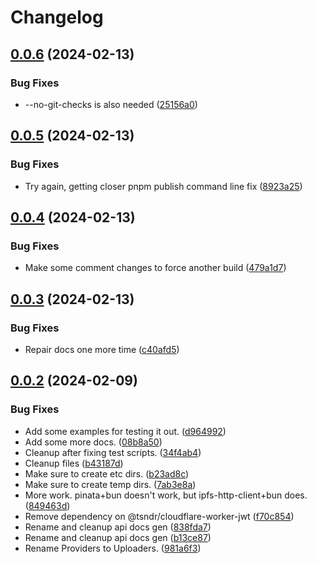 # Changelog

## [0.0.6](https://github.com/lukso-network/tools-data-providers/compare/data-provider-ipfs-http-client-v0.0.5...data-provider-ipfs-http-client-v0.0.6) (2024-02-13)


### Bug Fixes

* --no-git-checks is also needed ([25156a0](https://github.com/lukso-network/tools-data-providers/commit/25156a03d22a7807e072c14c36ffa99d7a687a47))

## [0.0.5](https://github.com/lukso-network/tools-data-providers/compare/data-provider-ipfs-http-client-v0.0.4...data-provider-ipfs-http-client-v0.0.5) (2024-02-13)


### Bug Fixes

* Try again, getting closer pnpm publish command line fix ([8923a25](https://github.com/lukso-network/tools-data-providers/commit/8923a25f810c479f84785a9927547b9ab61f9bc4))

## [0.0.4](https://github.com/lukso-network/tools-data-providers/compare/data-provider-ipfs-http-client-v0.0.3...data-provider-ipfs-http-client-v0.0.4) (2024-02-13)


### Bug Fixes

* Make some comment changes to force another build ([479a1d7](https://github.com/lukso-network/tools-data-providers/commit/479a1d7a79333727df7a14df2302f5aefe8e4dda))

## [0.0.3](https://github.com/lukso-network/tools-data-providers/compare/data-provider-ipfs-http-client-v0.0.2...data-provider-ipfs-http-client-v0.0.3) (2024-02-13)


### Bug Fixes

* Repair docs one more time ([c40afd5](https://github.com/lukso-network/tools-data-providers/commit/c40afd5648f12e4bea6a6acffbc6df10df914a95))

## [0.0.2](https://github.com/lukso-network/tools-data-providers/compare/data-provider-ipfs-http-client-v0.0.1...data-provider-ipfs-http-client-v0.0.2) (2024-02-09)


### Bug Fixes

* Add some examples for testing it out. ([d964992](https://github.com/lukso-network/tools-data-providers/commit/d96499234be8b38e189a5d773e63568c8168322e))
* Add some more docs. ([08b8a50](https://github.com/lukso-network/tools-data-providers/commit/08b8a50e919d81b679f463bd7319b21f1fb0d381))
* Cleanup after fixing test scripts. ([34f4ab4](https://github.com/lukso-network/tools-data-providers/commit/34f4ab40b3c0e88151fc27d220ce9d23718c0119))
* Cleanup files ([b43187d](https://github.com/lukso-network/tools-data-providers/commit/b43187d2982b643ff376a1a95a58c1c8202ca11a))
* Make sure to create etc dirs. ([b23ad8c](https://github.com/lukso-network/tools-data-providers/commit/b23ad8c4cf269079c8192c170cf1fd9998f7b7e6))
* Make sure to create temp dirs. ([7ab3e8a](https://github.com/lukso-network/tools-data-providers/commit/7ab3e8a8c2b5c5ab109f32e6541adf8cf61069ce))
* More work. pinata+bun doesn't work, but ipfs-http-client+bun does. ([849463d](https://github.com/lukso-network/tools-data-providers/commit/849463d426384308f57a075e0eb5a3fb676623fc))
* Remove dependency on @tsndr/cloudflare-worker-jwt ([f70c854](https://github.com/lukso-network/tools-data-providers/commit/f70c8541dd72cdeef2fc4c32f75f44c71adcc2df))
* Rename and cleanup api docs gen ([838fda7](https://github.com/lukso-network/tools-data-providers/commit/838fda7de308ada803236dc92918d685a1ead23a))
* Rename and cleanup api docs gen ([b13ce87](https://github.com/lukso-network/tools-data-providers/commit/b13ce87b7694d47d0ab3afaba2ca7fe9789a471a))
* Rename Providers to Uploaders. ([981a6f3](https://github.com/lukso-network/tools-data-providers/commit/981a6f3c3cfd8418a8158fd1552dcfad239fce8d))
